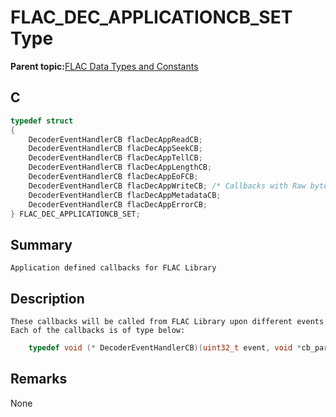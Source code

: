 # FLAC\_DEC\_APPLICATIONCB\_SET Type

**Parent topic:**[FLAC Data Types and Constants](GUID-09054CA8-688F-4C6D-840F-174F5E6382CA.md)

## C

```c
typedef struct
{
    DecoderEventHandlerCB flacDecAppReadCB;
    DecoderEventHandlerCB flacDecAppSeekCB;
    DecoderEventHandlerCB flacDecAppTellCB; 
    DecoderEventHandlerCB flacDecAppLengthCB; 
    DecoderEventHandlerCB flacDecAppEoFCB; 
    DecoderEventHandlerCB flacDecAppWriteCB; /* Callbacks with Raw bytes after FLAC decoding */
    DecoderEventHandlerCB flacDecAppMetadataCB;
    DecoderEventHandlerCB flacDecAppErrorCB;
} FLAC_DEC_APPLICATIONCB_SET;
```

## Summary

```
Application defined callbacks for FLAC Library
```

## Description

```
These callbacks will be called from FLAC Library upon different events
Each of the callbacks is of type below:
```

```c
    typedef void (* DecoderEventHandlerCB)(uint32_t event, void *cb_param, void *ctxt);
```

## Remarks

None


